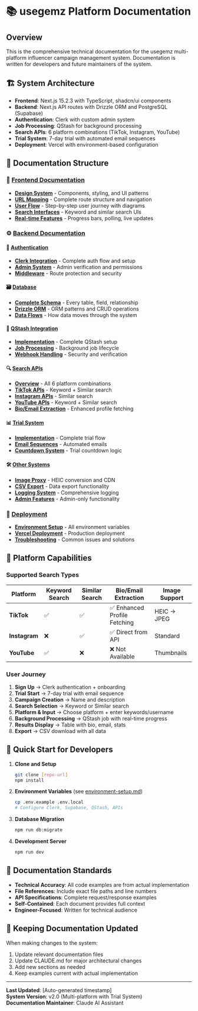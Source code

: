 # 📚 usegemz Platform Documentation

## Overview
This is the comprehensive technical documentation for the usegemz multi-platform influencer campaign management system. Documentation is written for developers and future maintainers of the system.

## 🏗️ System Architecture
- **Frontend**: Next.js 15.2.3 with TypeScript, shadcn/ui components
- **Backend**: Next.js API routes with Drizzle ORM and PostgreSQL (Supabase)
- **Authentication**: Clerk with custom admin system
- **Job Processing**: QStash for background processing
- **Search APIs**: 6 platform combinations (TikTok, Instagram, YouTube)
- **Trial System**: 7-day trial with automated email sequences
- **Deployment**: Vercel with environment-based configuration

## 📁 Documentation Structure

### 🎨 [Frontend Documentation](./frontend/)
- **[Design System](./frontend/design-system.md)** - Components, styling, and UI patterns
- **[URL Mapping](./frontend/url-mapping.md)** - Complete route structure and navigation
- **[User Flow](./frontend/user-flow.md)** - Step-by-step user journey with diagrams
- **[Search Interfaces](./frontend/search-ui.md)** - Keyword and similar search UIs
- **[Real-time Features](./frontend/real-time-features.md)** - Progress bars, polling, live updates

### ⚙️ [Backend Documentation](./backend/)

#### 🔐 [Authentication](./backend/auth/)
- **[Clerk Integration](./backend/auth/clerk-integration.md)** - Complete auth flow and setup
- **[Admin System](./backend/auth/admin-system.md)** - Admin verification and permissions
- **[Middleware](./backend/auth/middleware.md)** - Route protection and security

#### 🗃️ [Database](./backend/database/)
- **[Complete Schema](./backend/database/schema-complete.md)** - Every table, field, relationship
- **[Drizzle ORM](./backend/database/drizzle-orm.md)** - ORM patterns and CRUD operations
- **[Data Flows](./backend/database/data-flows.md)** - How data moves through the system

#### 🔄 [QStash Integration](./backend/qstash/)
- **[Implementation](./backend/qstash/implementation.md)** - Complete QStash setup
- **[Job Processing](./backend/qstash/job-processing.md)** - Background job lifecycle
- **[Webhook Handling](./backend/qstash/webhook-handling.md)** - Security and verification

#### 🔍 [Search APIs](./backend/apis/)
- **[Overview](./backend/apis/search-apis-overview.md)** - All 6 platform combinations
- **[TikTok APIs](./backend/apis/tiktok-apis.md)** - Keyword + Similar search
- **[Instagram APIs](./backend/apis/instagram-apis.md)** - Similar search
- **[YouTube APIs](./backend/apis/youtube-apis.md)** - Keyword + Similar search
- **[Bio/Email Extraction](./backend/apis/bio-email-extraction.md)** - Enhanced profile fetching

#### 📊 [Trial System](./backend/trial-system/)
- **[Implementation](./backend/trial-system/trial-implementation.md)** - Complete trial flow
- **[Email Sequences](./backend/trial-system/email-sequences.md)** - Automated emails
- **[Countdown System](./backend/trial-system/countdown-timers.md)** - Trial countdown logic

#### 🛠️ [Other Systems](./backend/other-systems/)
- **[Image Proxy](./backend/other-systems/image-proxy.md)** - HEIC conversion and CDN
- **[CSV Export](./backend/other-systems/csv-export.md)** - Data export functionality
- **[Logging System](./backend/other-systems/logging-system.md)** - Comprehensive logging
- **[Admin Features](./backend/other-systems/admin-features.md)** - Admin-only functionality

### 🚀 [Deployment](./deployment/)
- **[Environment Setup](./deployment/environment-setup.md)** - All environment variables
- **[Vercel Deployment](./deployment/vercel-deployment.md)** - Production deployment
- **[Troubleshooting](./deployment/troubleshooting.md)** - Common issues and solutions

## 🎯 Platform Capabilities

### Supported Search Types
| Platform | Keyword Search | Similar Search | Bio/Email Extraction | Image Support |
|----------|---------------|----------------|---------------------|---------------|
| **TikTok** | ✅ | ✅ | ✅ Enhanced Profile Fetching | HEIC → JPEG |
| **Instagram** | ❌ | ✅ | ✅ Direct from API | Standard |
| **YouTube** | ✅ | ❌ | ❌ Not Available | Thumbnails |

### User Journey
1. **Sign Up** → Clerk authentication + onboarding
2. **Trial Start** → 7-day trial with email sequence
3. **Campaign Creation** → Name and description
4. **Search Selection** → Keyword or Similar search
5. **Platform & Input** → Choose platform + enter keywords/username
6. **Background Processing** → QStash job with real-time progress
7. **Results Display** → Table with bio, email, stats
8. **Export** → CSV download with all data

## 🔧 Quick Start for Developers

1. **Clone and Setup**
   ```bash
   git clone [repo-url]
   npm install
   ```

2. **Environment Variables** (see [environment-setup.md](./deployment/environment-setup.md))
   ```bash
   cp .env.example .env.local
   # Configure Clerk, Supabase, QStash, APIs
   ```

3. **Database Migration**
   ```bash
   npm run db:migrate
   ```

4. **Development Server**
   ```bash
   npm run dev
   ```

## 📝 Documentation Standards

- **Technical Accuracy**: All code examples are from actual implementation
- **File References**: Include exact file paths and line numbers
- **API Specifications**: Complete request/response examples
- **Self-Contained**: Each document provides full context
- **Engineer-Focused**: Written for technical audience

## 🔄 Keeping Documentation Updated

When making changes to the system:
1. Update relevant documentation files
2. Update CLAUDE.md for major architectural changes
3. Add new sections as needed
4. Keep examples current with actual implementation

---

**Last Updated**: [Auto-generated timestamp]  
**System Version**: v2.0 (Multi-platform with Trial System)  
**Documentation Maintainer**: Claude AI Assistant